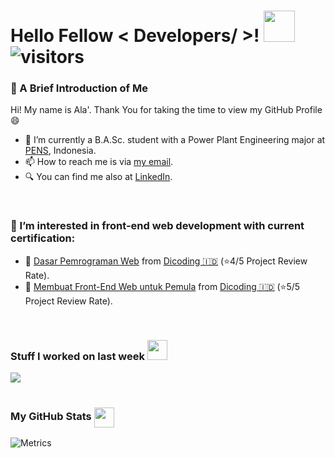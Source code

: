 # Hello Fellow < Developers/ >! <img src = "https://raw.githubusercontent.com/MartinHeinz/MartinHeinz/master/wave.gif" width = 50px> ![visitors](https://visitor-badge.glitch.me/badge?page_id=ubbadahala.ubbadahala)

### 🤙 A Brief Introduction of Me
Hi! My name is Ala'. Thank You for taking the time to view my GitHub Profile 😄 
- 🌱 I’m currently a B.A.Sc. student with a Power Plant Engineering major at [PENS](https://www.pens.ac.id), Indonesia.
- 📫 How to reach me is via [my email](mailto:muhammadubbadah@gmail.com?subject=[GitHub]%20Contacted%20from%20README.md).
- 🔍 You can find me also at [LinkedIn](https://www.linkedin.com/in/ubbadahala/).

<br>

### 👀 I’m interested in front-end web development with current certification:
- 📜 [Dasar Pemrograman Web](https://www.dicoding.com/certificates/07Z6LN2KYPQR) from [Dicoding 🇮🇩](https://www.dicoding.com) (⭐️4/5 Project Review Rate).
- 📜 [Membuat Front-End Web untuk Pemula](https://www.dicoding.com/certificates/53XEWNQDVXRN) from [Dicoding 🇮🇩](https://www.dicoding.com) (⭐️5/5 Project Review Rate).

<br>

### Stuff I worked on last week  <img src = "https://media1.giphy.com/media/JZ40cnfnN11KycrvMF/giphy.gif?cid=ecf05e47a0n3gi1bfqntqmob8g9aid1oyj2wr3ds3mg700bl&rid=giphy.gif" width = 32px>
<a href="https://github.com/anuraghazra/github-readme-stats">
<img align="center" src="https://github-readme-stats.vercel.app/api/wakatime?username=@ubbadahala&compact=True&v=2"/>
</a>

<br>
<br>

### My GitHub Stats <img align="center" src = "https://media2.giphy.com/media/QssGEmpkyEOhBCb7e1/giphy.gif?cid=ecf05e47a0n3gi1bfqntqmob8g9aid1oyj2wr3ds3mg700bl&rid=giphy.gif" width = 32px>


![Metrics](https://metrics.lecoq.io/ubbadahala?template=terminal&base.header=0&base.activity=0&base.repositories=0&base.metadata=0&languages=1&languages.limit=8&languages.colors=github&languages.threshold=0%25&config.timezone=America%2FToronto)


<!---
ubbadahala/ubbadahala is a ✨ special ✨ repository because its `README.md` (this file) appears on your GitHub profile.
You can click the Preview link to take a look at your changes.
--->

